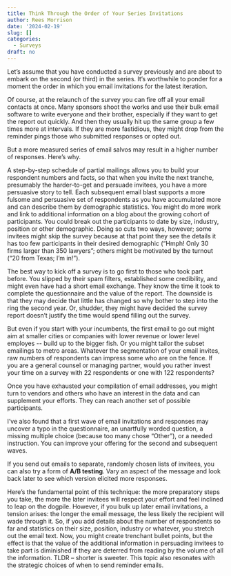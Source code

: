 ```yaml
---
title: Think Through the Order of Your Series Invitations
author: Rees Morrison
date: '2024-02-19'
slug: []
categories:
  - Surveys
draft: no
---
```


Let’s assume that you have conducted a survey previously and are about to embark on the second (or third) in the series.  It’s worthwhile to ponder for a moment the order in which you email invitations for the latest iteration.

Of course, at the relaunch of the survey you can fire off all your email contacts at once.  Many sponsors shoot the works and use their bulk email software to write everyone and their brother, especially if they want to get the report out quickly.   And then they usually hit up the same group a few times more at intervals.  If they are more fastidious, they might drop from the reminder pings those who submitted responses or opted out.  

But a more measured series of email salvos may result in a higher number of responses.  Here’s why.

A step-by-step schedule of partial mailings allows you to build your respondent numbers and facts, so that when you invite the next tranche, presumably the harder-to-get and persuade invitees, you have a more persuasive story to tell.  Each subsequent email blast supports a more fulsome and persuasive set of respondents as you have accumulated more and can describe them by demographic statistics.  You might do more work and link to additional information on a blog about the growing cohort of participants.  You could break out the participants to date by size, industry, position or other demographic.  Doing so cuts two ways, however; some invitees might skip the survey because at that point they see the details it has too few participants in their desired demographic (“Hmph! Only 30 firms larger than 350 lawyers”; others might be motivated by the turnout (“20 from Texas; I’m in!”).

The best way to kick off a survey is to go first to those who took part before.  You slipped by their spam filters, established some credibility, and might even have had a short email exchange.  They know the time it took to complete the questionnaire and the value of the report.  The downside is that they may decide that little has changed so why bother to step into the ring the second year.  Or, shudder, they might have decided the survey report doesn’t justify the time would spend filling out the survey.  

But even if you start with your incumbents, the first email to go out might aim at smaller cities or companies with lower revenue or lower level employes -- build up to the bigger fish.  Or you might tailor the subset emailings to metro areas. Whatever the segmentation of your email invites, raw numbers of respondents can impress some who are on the fence.  If you are a general counsel or managing partner, would you rather invest your time on a survey with 22 respondents or one with 122 respondents?

Once you have exhausted your compilation of email addresses, you might turn to vendors and others who have an interest in the data and can supplement your efforts.  They can reach another set of possible participants.

I’ve also found that a first wave of email invitations and responses may uncover a typo in the questionnaire, an unartfully worded question, a missing multiple choice (because too many chose “Other”), or a needed instruction.  You can improve your offering for the second and subsequent waves.

If you send out emails to separate, randomly chosen lists of invitees, you can also try a form of **A/B testing**.  Vary an aspect of the message and look back later to see which version elicited more responses. 

Here’s the fundamental point of this technique: the more preparatory steps you take, the more the later invitees will respect your effort and feel inclined to leap on the dogpile.  However, if you bulk up later email invitations, a tension arises: the longer the email message, the less likely the recipient will wade through it.  So, if you add details about the number of respondents so far and statistics on their size, position, industry or whatever, you stretch out the email text.  Now, you might create trenchant bullet points, but the effect is that the value of the additional information in persuading invitees to take part is diminished if they are deterred from reading by the volume of all the information.  TLDR – shorter is sweeter.  This topic also resonates with the strategic choices of when to send reminder emails.

<!-- End of post -->


